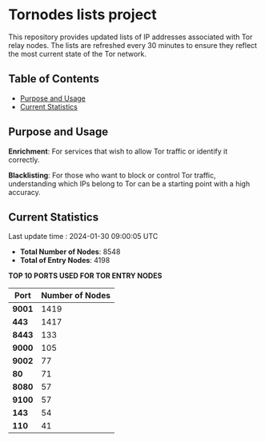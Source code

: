 # Tornodes lists project

This repository provides updated lists of IP addresses associated with Tor relay nodes. The lists are refreshed every 30 minutes to ensure they reflect the most current state of the Tor network.

## Table of Contents

- [Purpose and Usage](#purpose-and-usage)
- [Current Statistics](#current-statistics)


## Purpose and Usage

**Enrichment**: For services that wish to allow Tor traffic or identify it correctly.

**Blacklisting**: For those who want to block or control Tor traffic, understanding which IPs belong to Tor can be a starting point with a high accuracy.

## Current Statistics

Last update time : 2024-01-30 09:00:05 UTC

- **Total Number of Nodes**: 8548
- **Total of Entry Nodes**: 4198

**TOP 10 PORTS USED FOR TOR ENTRY NODES**

| **Port** | **Number of Nodes** |
|------|-----------------|
| **9001**   | 1419  |
| **443**   | 1417  |
| **8443**   | 133  |
| **9000**   | 105  |
| **9002**   | 77  |
| **80**   | 71  |
| **8080**   | 57  |
| **9100**   | 57  |
| **143**   | 54  |
| **110**   | 41  |

